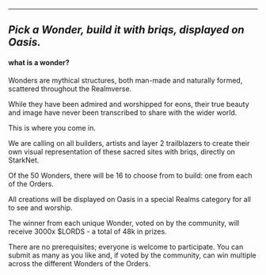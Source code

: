 ---

## _Pick a Wonder, build it with briqs, displayed on Oasis._

#### **what is a wonder?**

Wonders are mythical structures, both man-made and naturally formed, scattered throughout the Realmverse.

While they have been admired and worshipped for eons, their true beauty and image have never been transcribed to share with the wider world.

This is where you come in.

We are calling on all builders, artists and layer 2 trailblazers to create their own visual representation of these sacred sites with briqs, directly on StarkNet.

Of the 50 Wonders, there will be 16 to choose from to build: one from each of the Orders.

All creations will be displayed on Oasis in a special Realms category for all to see and worship.

The winner from each unique Wonder, voted on by the community, will receive 3000x $LORDS - a total of 48k in prizes.

There are no prerequisites; everyone is welcome to participate. You can submit as many as you like and, if voted by the community, can win multiple across the different Wonders of the Orders.
